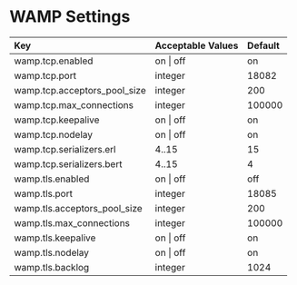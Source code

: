 # WAMP Settings

| Key | Acceptable Values | Default |
| :--- | :--- | :--- |
| wamp.tcp.enabled | on \| off | on |
| wamp.tcp.port | integer | 18082 |
| wamp.tcp.acceptors\_pool\_size | integer | 200 |
| wamp.tcp.max\_connections | integer | 100000 |
| wamp.tcp.keepalive | on \| off | on |
| wamp.tcp.nodelay | on \| off | on |
| wamp.tcp.serializers.erl | 4..15 | 15 |
| wamp.tcp.serializers.bert | 4..15 | 4 |
| wamp.tls.enabled | on \| off | off |
| wamp.tls.port | integer | 18085 |
| wamp.tls.acceptors\_pool\_size | integer | 200 |
| wamp.tls.max\_connections | integer | 100000 |
| wamp.tls.keepalive | on \| off | on |
| wamp.tls.nodelay | on \| off | on |
| wamp.tls.backlog | integer | 1024 |

